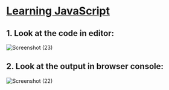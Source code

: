 # [Learning JavaScript](https://im-learning-js.now.sh)

## 1. Look at the code in editor:

![Screenshot (23)](https://user-images.githubusercontent.com/59761032/164990109-dfaa59a9-a670-40b4-8825-275876ef653e.png)

## 2. Look at the output in browser console:

![Screenshot (22)](https://user-images.githubusercontent.com/59761032/164990140-cd32e2d9-d0b9-4dc7-9413-f0c2e0228c3d.png)

